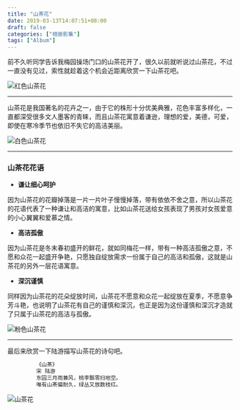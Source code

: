 ```yaml
---
title: "山茶花"
date: 2019-03-13T14:07:51+08:00
draft: false
categories: ["相册影集"]
tags: ["Album"]
---
```


前不久听同学告诉我梅园操场门口的山茶花开了，很久以前就听说过山茶花，不过一直没有见过，索性就趁着这个机会近距离欣赏一下山茶花吧。

![红色山茶花](http://medium.yeqiongzhou.top/shancha1.jpg)

---

山茶花是我国著名的花卉之一，由于它的株形十分优美典雅，花色丰富多样化，一直都深受很多文人墨客的青睐，而且山茶花寓意着谦逊，理想的爱，美德，可爱，即使在寒冷季节也依旧不失它的高洁美丽。

![白色山茶花](http://medium.yeqiongzhou.top/shancha2.jpg)

---

### 山茶花花语

* **谦让细心呵护**

因为山茶花的花瓣掉落是一片一片叶子慢慢掉落，带有依依不舍之意，所以山茶花的花语代表了一种谦让和高洁的寓意，比如山茶花送给女孩表现了男孩对女孩爱意的小心翼翼和爱慕之情。

* **高洁孤傲**

因为山茶花是冬末春初盛开的鲜花，就如同梅花一样，带有一种高洁孤傲之意，不愿和众花一起盛开争艳，只愿独自绽放需求一份属于自己的高洁和孤傲，这就是山茶花的另外一层花语寓意。

* **深沉谨慎**

同样因为山茶花的花朵绽放时间，山茶花不愿意和众花一起绽放在夏季，不愿意争芳斗艳，也说明了山茶花有自己的谨慎和深沉，也正是因为这份谨慎和深沉才造就了只属于山茶花的高洁与孤傲。

![粉色山茶花](http://medium.yeqiongzhou.top/shancha3.jpg)

---

最后来欣赏一下陆游描写山茶花的诗句吧。

``` html
         《山茶》
         宋 陆游
         东园三月雨兼风，桃李飘零扫地空。
         唯有山茶偏耐久，绿丛又放数枝红。
```

![山茶花](http://medium.yeqiongzhou.top/shancha4.jpg)
